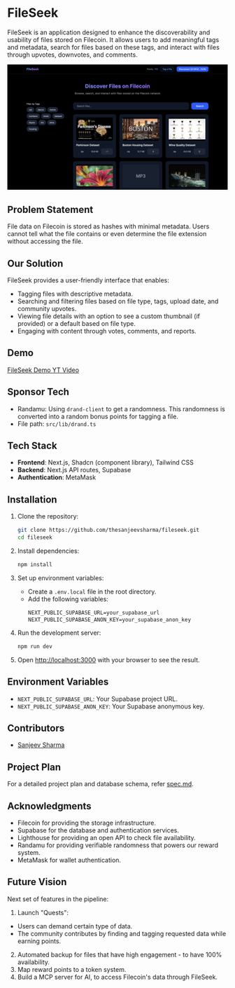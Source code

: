 # FileSeek

FileSeek is an application designed to enhance the discoverability and usability of files stored on Filecoin. It allows users to add meaningful tags and metadata, search for files based on these tags, and interact with files through upvotes, downvotes, and comments.

![Demo Image](demo.png)

## Problem Statement

File data on Filecoin is stored as hashes with minimal metadata. Users cannot tell what the file contains or even determine the file extension without accessing the file.

## Our Solution

FileSeek provides a user-friendly interface that enables:
- Tagging files with descriptive metadata.
- Searching and filtering files based on file type, tags, upload date, and community upvotes.
- Viewing file details with an option to see a custom thumbnail (if provided) or a default based on file type.
- Engaging with content through votes, comments, and reports.

## Demo

[FileSeek Demo YT Video](https://youtu.be/TyhocRIFCtA)

## Sponsor Tech

- Randamu: Using `drand-client` to get a randomness. This randomness is converted into a random bonus points for tagging a file.
- File path: `src/lib/drand.ts`

## Tech Stack

- **Frontend**: Next.js, Shadcn (component library), Tailwind CSS
- **Backend**: Next.js API routes, Supabase
- **Authentication**: MetaMask

## Installation

1. Clone the repository:
   ```bash
   git clone https://github.com/thesanjeevsharma/fileseek.git
   cd fileseek
   ```

2. Install dependencies:
   ```bash
   npm install
   ```

3. Set up environment variables:
   - Create a `.env.local` file in the root directory.
   - Add the following variables:
     ```plaintext
     NEXT_PUBLIC_SUPABASE_URL=your_supabase_url
     NEXT_PUBLIC_SUPABASE_ANON_KEY=your_supabase_anon_key
     ```

4. Run the development server:
   ```bash
   npm run dev
   ```

5. Open [http://localhost:3000](http://localhost:3000) with your browser to see the result.

## Environment Variables

- `NEXT_PUBLIC_SUPABASE_URL`: Your Supabase project URL.
- `NEXT_PUBLIC_SUPABASE_ANON_KEY`: Your Supabase anonymous key.

## Contributors

- [Sanjeev Sharma](https://linkedin.com/in/thesanjeevsharma)

## Project Plan
For a detailed project plan and database schema, refer [spec.md](spec.md).

## Acknowledgments

- Filecoin for providing the storage infrastructure.
- Supabase for the database and authentication services.
- Lighthouse for providing an open API to check file availability.
- Randamu for providing verifiable randomness that powers our reward system.
- MetaMask for wallet authentication.

## Future Vision

Next set of features in the pipeline:
1. Launch "Quests":
- Users can demand certain type of data.
- The community contributes by finding and tagging requested data while earning points. 
2. Automated backup for files that have high engagement - to have 100% availability.
3. Map reward points to a token system.
4. Build a MCP server for AI, to access Filecoin's data through FileSeek.